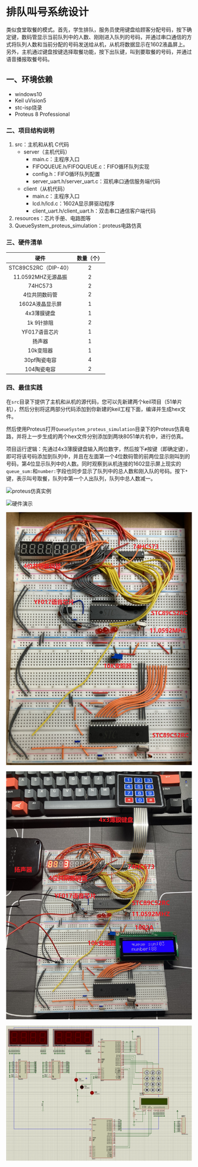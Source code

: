 # 排队叫号系统设计

类似食堂取餐的模式。首先，学生排队，服务员使用键盘给顾客分配号码，按下确定键，数码管显示当前队列中的人数、刚刚进入队列的号码，并通过串口通信的方式将队列人数和当前分配的号码发送给从机，从机将数据显示在1602液晶屏上。另外，主机通过键盘按键选择取餐功能，按下出队键，叫到要取餐的号码，并通过语音播报取餐号码。

## 一、环境依赖

- windows10
- Keil uVision5
- stc-isp烧录
- Proteus 8 Professional

### 二、项目结构说明

1. src：主机和从机 C代码
   - server（主机代码）
     - main.c：主程序入口
     - FIFOQUEUE.h/FIFOQUEUE.c：FIFO循环队列实现
     - config.h：FIFO循环队列配置
     - server_uart.h/server_uart.c：双机串口通信服务端代码
   - client（从机代码）
     - main.c：主程序入口
     - lcd.h/lcd.c：1602A显示屏驱动程序
     - client_uart.h/client_uart.h：双击串口通信客户端代码
2. resources：芯片手册、电路图等
3. QueueSystem_proteus_simulation：proteus电路仿真

### 三、硬件清单

|         硬件         | 数量（个） |
| :------------------: | :--------: |
| STC89C52RC（DIP-40） |     2      |
|  11.0592MHZ无源晶振  |     2      |
|       74HC573        |     2      |
|    4位共阴数码管     |     2      |
|   1602A液晶显示屏    |     1      |
|     4x3薄膜键盘      |     1      |
|      1k 9针排阻      |     2      |
|    YF017语音芯片     |     1      |
|        扬声器        |     1      |
|      10k变阻器       |     1      |
|     30pf陶瓷电容     |     4      |
|     104陶瓷电容      |     2      |

### 四、最佳实践

在`src`目录下提供了主机和从机的源代码，您可以先新建两个keil项目（51单片机），然后分别将这两部分代码添加到你新建的keil工程下面，编译并生成hex文件。

然后使用Proteus打开`QueueSystem_proteus_simulation`目录下的Proteus仿真电路，并将上一步生成的两个hex文件分别添加到两块8051单片机中，进行仿真。

项目运行逻辑：先通过4x3薄膜键盘输入两位数字，然后按下`#`按键（即确定键），即可将该号码添加到队列中，并且在左面第一个4位数码管的前两位显示刚叫到的号码，第4位显示队列中的人数。同时观察到从机连接的1602显示屏上现实的`queue_sum:`和`number:`字段也同步显示了队列中的总人数和刚入队的号码。按下`*`键，表示叫号取餐，队列中第一个人出队列，队列中总人数减一。

![proteus仿真实例](./resources/proteus仿真演示.gif)

![硬件演示](./resources/硬件演示.gif)

![排队叫号系统面包板连接图_1](./resources/排队叫号系统面包板连接图_1.png) 

![效果图](./resources/排队叫号系统面包板连接图_2.png)

![proteus仿真电路](./resources/proteus仿真.png)
